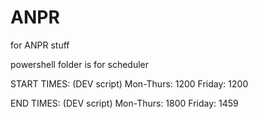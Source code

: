 # ANPR
for ANPR stuff

powershell folder is for scheduler

START TIMES: (DEV script)
    Mon-Thurs: 1200
    Friday: 1200

END TIMES: (DEV script)
    Mon-Thurs: 1800
    Friday: 1459
